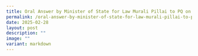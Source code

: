 ```yaml
---
title: Oral Answer by Minister of State for Law Murali Pillai to PQ on
permalink: /oral-answer-by-minister-of-state-for-law-murali-pillai-to-pq-on/
date: 2025-02-28
layout: post
description: ""
image: ""
variant: markdown
---
```

